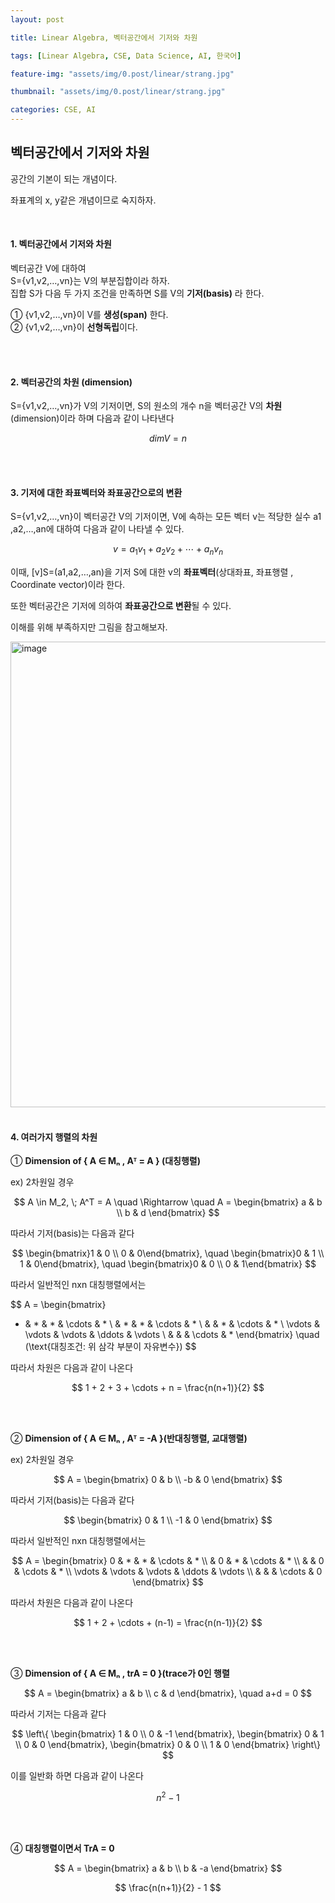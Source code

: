 ```yaml
---
layout: post

title: Linear Algebra, 벡터공간에서 기저와 차원

tags: [Linear Algebra, CSE, Data Science, AI, 한국어]

feature-img: "assets/img/0.post/linear/strang.jpg"

thumbnail: "assets/img/0.post/linear/strang.jpg"

categories: CSE, AI
---
```

## 벡터공간에서 기저와 차원

공간의 기본이 되는 개념이다. <br>

좌표계의 x, y같은 개념이므로 숙지하자. <br>

<br>

#### 1. 벡터공간에서 기저와 차원

벡터공간 V에 대하여 <br>S={v1​,v2​,…,vn​}는 V의 부분집합이라 하자. <br>집합 S가 다음 두 가지 조건을 만족하면 S를 V의 **기저(basis)** 라 한다. <br>

① {v1​,v2​,…,vn​}이 V를 **생성(span)** 한다. <br>② {v1​,v2​,…,vn​}이 **선형독립**이다.

<br>

<br>

#### 2. 벡터공간의 차원 (dimension)

S={v1​,v2​,…,vn​}가 V의 기저이면, S의 원소의 개수 n을 벡터공간 V의 **차원**(dimension)이라 하며 다음과 같이 나타낸다

$$
dimV=n
$$

<br>

<br>

#### 3. 기저에 대한 좌표벡터와 좌표공간으로의 변환

S={v1​,v2​,…,vn​}이 벡터공간 V의 기저이면, V에 속하는 모든 벡터 v는 적당한 실수 a1​,a2​,…,an​에 대하여 다음과 같이 나타낼 수 있다.

$$
v=a_1​v_1​+a_2​v_2​+⋯+a_n​v_n​
$$

이때, [v]S​=(a1​,a2​,…,an​)을 기저 S에 대한 v의 **좌표벡터**(상대좌표, 좌표행렬 , Coordinate vector)이라 한다. <br>

또한 벡터공간은 기저에 의하여 **좌표공간으로 변환**될 수 있다.<br>

이해를 위해 부족하지만 그림을 참고해보자.

<img width="1199" height="745" alt="image" src="https://github.com/user-attachments/assets/7e5e469b-0670-4405-b60f-729136b99351" />


<br>

<br>

#### 4. 여러가지 행렬의 차원

① **Dimension of { A ∈ Mₙ , Aᵀ = A } (대칭행렬)** <br>

ex) 2차원일 경우 <br>

$$
A \in M_2, \; A^T = A
\quad \Rightarrow \quad
A = \begin{bmatrix}
a & b \\
b & d
\end{bmatrix}
$$

따라서 기저(basis)는 다음과 같다

$$
\begin{bmatrix}1 & 0 \\ 0 & 0\end{bmatrix}, \quad
\begin{bmatrix}0 & 1 \\ 1 & 0\end{bmatrix}, \quad
\begin{bmatrix}0 & 0 \\ 0 & 1\end{bmatrix}
$$

따라서 일반적인 nxn 대칭행렬에서는

$$
A = \begin{bmatrix}
* & * & * & \cdots & * \\
 & * & * & \cdots & * \\
 &  & * & \cdots & * \\
\vdots & \vdots & \vdots & \ddots & \vdots \\
 &  &  & \cdots & *
\end{bmatrix}
\quad (\text{대칭조건: 위 삼각 부분이 자유변수})
$$

따라서 차원은 다음과 같이 나온다

$$
1 + 2 + 3 + \cdots + n = \frac{n(n+1)}{2}
$$

<br><br>

② **Dimension of { A ∈ Mₙ , Aᵀ = -A }(반대칭행렬, 교대행렬)** <br>

ex) 2차원일 경우 <br>

$$
A = \begin{bmatrix}
0 & b \\
-b & 0
\end{bmatrix}
$$

따라서 기저(basis)는 다음과 같다

$$
\begin{bmatrix}
0 & 1 \\
-1 & 0
\end{bmatrix}
$$

따라서 일반적인 nxn 대칭행렬에서는

$$
A = \begin{bmatrix}
0 & * & * & \cdots & * \\
 & 0 & * & \cdots & * \\
 &  & 0 & \cdots & * \\
\vdots & \vdots & \vdots & \ddots & \vdots \\
 &  &  & \cdots & 0
\end{bmatrix}
$$

따라서 차원은 다음과 같이 나온다

$$
1 + 2 + \cdots + (n-1) = \frac{n(n-1)}{2}
$$

<br>

<br>

③ **Dimension of { A ∈ Mₙ , trA = 0 }(trace가 0인 행렬** <br>

$$
A =
\begin{bmatrix}
a & b \\
c & d
\end{bmatrix}, \quad a+d = 0
$$

따라서 기저는 다음과 같다

$$
\left\{
\begin{bmatrix} 
1 & 0 \\ 0 & -1 
\end{bmatrix},
\begin{bmatrix} 
0 & 1 \\ 0 & 0 
\end{bmatrix},
\begin{bmatrix} 
0 & 0 \\ 1 & 0 
\end{bmatrix}
\right\}
$$

이를 일반화 하면 다음과 같이 나온다

$$
n^2 - 1
$$

<br>

<br>

④ **대칭행렬이면서 TrA = 0**

$$
A =
\begin{bmatrix}
a & b \\
b & -a
\end{bmatrix}
$$

$$
\frac{n(n+1)}{2} - 1
$$
